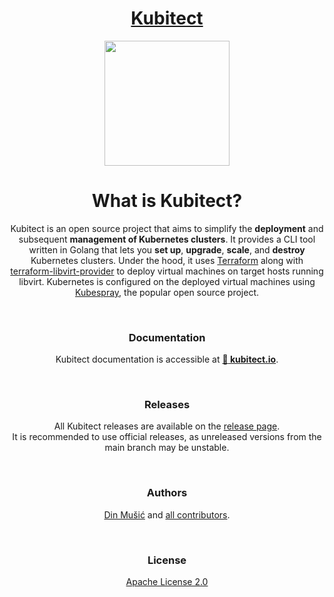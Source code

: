 <div align=center>
<h1><a href="https://kubitect.io">Kubitect</a></h1>
<img src="docs/theme/assets/images/favicon.svg" width=200></img>

</br>

# What is Kubitect?

Kubitect is an open source project that aims to simplify the **deployment** and subsequent **management of Kubernetes clusters**.
It provides a CLI tool written in Golang that lets you **set up**, **upgrade**, **scale**, and **destroy** Kubernetes clusters.
Under the hood, it uses [Terraform](https://www.terraform.io/) along with [terraform-libvirt-provider](https://github.com/dmacvicar/terraform-provider-libvirt)
to deploy virtual machines on target hosts running libvirt.
Kubernetes is configured on the deployed virtual machines using [Kubespray](https://kubespray.io), the popular open source project.

</br>

### Documentation

Kubitect documentation is accessible at **[:book: kubitect.io](https://kubitect.io/latest/getting-started/installation/)**.

</br>

### Releases

All Kubitect releases are available on the [release page](https://github.com/MusicDin/kubitect/releases).
</br>
It is recommended to use official releases, as unreleased versions from the main branch may be unstable.

</br>

### Authors

[Din Mušić](https://github.com/MusicDin) and [all contributors](https://github.com/MusicDin/kubitect/graphs/contributors).

</br>

### License

[Apache License 2.0](./LICENSE)

</div>
